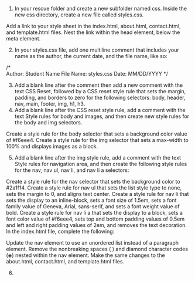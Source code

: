 1. In your rescue folder and create a new subfolder named css. Inside the new css directory, create a new file called styles.css.

Add a link to your style sheet in the index.html, about.html, contact.html, and template.html files. Nest the link within the head element, below the meta element.

2. In your styles.css file, add one multiline comment that includes your name as the author, the current date, and the file name, like so:

 /*  
Author: Student Name 
File Name: styles.css
Date: MM/DD/YYYY
*/

3. Add a blank line after the comment then add a new comment with the text CSS Reset, followed by a CSS reset style rule that sets the margin, padding, and borders to zero for the following selectors: body, header, nav, main, footer, img, h1, h3.
4. Add a blank line after the CSS reset style rule, add a comment with the text Style rules for body and images, and then create new style rules for the body and img selectors.

Create a style rule for the body selector that sets a background color value of #f6eee4.
Create a style rule for the img selector that sets a max-width to 100% and displays images as a block.

5. Add a blank line after the img style rule, add a comment with the text Style rules for navigation area, and then create the following style rules for the nav, nav ul, nav li, and nav li a selectors:

Create a style rule for the nav selector that sets the background color to #2a1f14.
Create a style rule for nav ul that sets the list style type to none, sets the margin to 0, and aligns text center.
Create a style rule for nav li that sets the display to an inline-block, sets a font size of 1.5em, sets a font family value of Geneva, Arial, sans-serif, and sets a font weight value of bold.
Create a style rule for nav li a that sets the display to a block, sets a font color value of #f6eee4, sets top and bottom padding values of 0.5em and left and right padding values of 2em, and removes the text decoration.
In the index.html file, complete the following:

Update the nav element to use an unordered list instead of a paragraph element.
Remove the nonbreaking spaces (&nbsp;) and diamond character codes (&#9672;) nested within the nav element.
Make the same changes to the about.html, contact.html, and template.html files.

6. 
